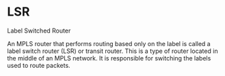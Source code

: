# LSR


Label Switched Router

An MPLS router that performs routing based only on the label is called a
label switch router (LSR) or transit router. This is a type of router
located in the middle of an MPLS network. It is responsible for
switching the labels used to route packets.

